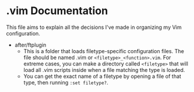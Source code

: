 # .vim Documentation

This file aims to explain all the decisions I've made in organizing my Vim configuration.

- after/ftplugin
	- This is a folder that loads filetype-specific configuration files. The file should be named <filetype>.vim or `<filetype>_<function>.vim`. For extreme cases, you can make a directory called `<filetype>` that will load all .vim scripts inside when a file matching the type is loaded.
	- You can get the exact name of a filetype by opening a file of that type, then running `:set filetype?`.
